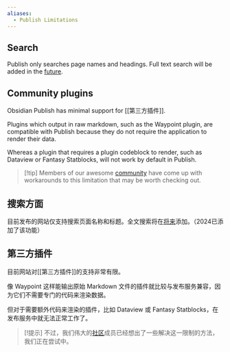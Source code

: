 ```yaml
---
aliases:
  - Publish Limitations
---
```


## Search

Publish only searches page names and headings. Full text search will be added in the [future](https://obsidian.md/roadmap).

## Community plugins

Obsidian Publish has minimal support for [[第三方插件]]. 

Plugins which output in raw markdown, such as the Waypoint plugin, are compatible with Publish because they do not require the application to render their data. 

Whereas a plugin that requires a plugin codeblock to render, such as Dataview or Fantasy Statblocks, will not work by default in Publish. 

> [!tip] Members of our awesome [community](https://obsidian.md/community) have come up with workarounds to this limitation that may be worth checking out. 


## 搜索方面

目前发布的网站仅支持搜索页面名称和标题。全文搜索将在[将来](https://obsidian.md/roadmap)添加。（2024已添加了该功能）

## 第三方插件

目前网站对[[第三方插件]]的支持非常有限。

像 Waypoint 这样能输出原始 Markdown 文件的插件就比较与发布服务兼容，因为它们不需要专门的代码来渲染数据。

但对于需要额外代码来渲染的插件，比如 Dataview 或 Fantasy Statblocks，在发布服务中就无法正常工作了。

> [!提示] 不过，我们伟大的[社区](https://obsidian.md/community)成员已经想出了一些解决这一限制的方法，我们正在尝试中。